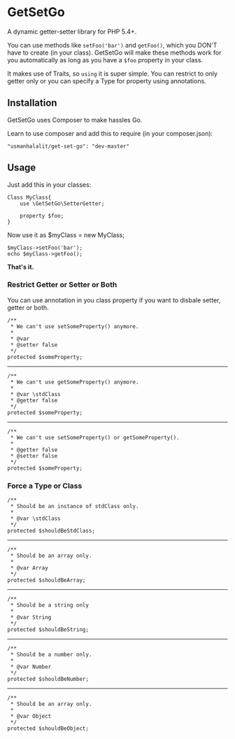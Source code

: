 # GetSetGo
A dynamic getter-setter library for PHP 5.4+.

You can use methods like `setFoo('bar')` and `getFoo()`, which you DON'T have to create (in your class). GetSetGo will make these methods work for you automatically as long as you have a `$foo` property in your class. 

It makes use of Traits, so `using` it is super simple. You can restrict to only getter only or you can specify a Type for property using annotations.

## Installation

GetSetGo uses Composer to make hassles Go.

Learn to use composer and add this to require (in your composer.json):

    "usmanhalalit/get-set-go": "dev-master"

## Usage

Just add this in your classes:

    Class MyClass{
        use \GetSetGo\SetterGetter;
    	
		property $foo;
    }
Now use it as
	$myClass = new MyClass;
	
	$myClass->setFoo('bar');
	echo $myClass->getFoo();


**That's it.**

### Restrict Getter or Setter or Both

You can use annotation in you class property if you want to disbale setter, getter or both.

	/**
	 * We can't use setSomeProperty() anymore.
	 *
	 * @var
	 * @setter false
	 */
	protected $someProperty;

___

	/**
	 * We can't use getSomeProperty() anymore.
	 *
	 * @var \stdClass
	 * @getter false
	 */
	protected $someProperty;

___


	/**
	 * We can't use setSomeProperty() or getSomeProperty().
	 *
	 * @getter false
	 * @setter false
	 */
	protected $someProperty;


### Force a Type or Class


    /**
     * Should be an instance of stdClass only.
     *
     * @var \stdClass
     */
    protected $shouldBeStdClass;

___

    /**
     * Should be an array only.
     *
     * @var Array
     */
    protected $shouldBeArray;

___

    /**
     * Should be a string only
     *
     * @var String
     */
    protected $shouldBeString;

___

    /**
     * Should be a number only.
     *
     * @var Number
     */
    protected $shouldBeNumber;

___

    /**
     * Should be an array only.
     *
     * @var Object
     */
    protected $shouldBeObject;
